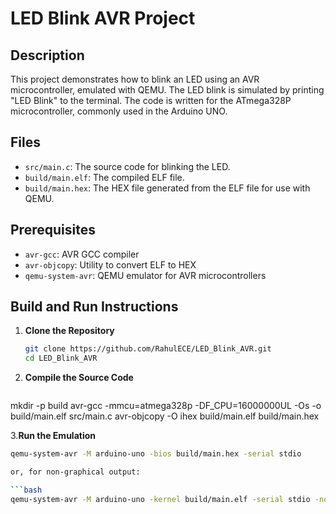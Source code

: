 # LED Blink AVR Project

## Description

This project demonstrates how to blink an LED using an AVR microcontroller, emulated with QEMU. The LED blink is simulated by printing "LED Blink" to the terminal. The code is written for the ATmega328P microcontroller, commonly used in the Arduino UNO.

## Files

- `src/main.c`: The source code for blinking the LED.
- `build/main.elf`: The compiled ELF file.
- `build/main.hex`: The HEX file generated from the ELF file for use with QEMU.

## Prerequisites

- `avr-gcc`: AVR GCC compiler
- `avr-objcopy`: Utility to convert ELF to HEX
- `qemu-system-avr`: QEMU emulator for AVR microcontrollers

## Build and Run Instructions

1. **Clone the Repository**

   ```bash
   git clone https://github.com/RahulECE/LED_Blink_AVR.git
   cd LED_Blink_AVR
   
2. **Compile the Source Code**
   ```bash
mkdir -p build
avr-gcc -mmcu=atmega328p -DF_CPU=16000000UL -Os -o build/main.elf src/main.c
avr-objcopy -O ihex build/main.elf build/main.hex

3.**Run the Emulation**
```bash
qemu-system-avr -M arduino-uno -bios build/main.hex -serial stdio

or, for non-graphical output:

```bash
qemu-system-avr -M arduino-uno -kernel build/main.elf -serial stdio -nographic

